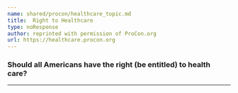 ```yaml
---
name: shared/procon/healthcare_topic.md
title:  Right to Healthcare 
type: noResponse
author: reprinted with permission of ProCon.org
url: https://healthcare.procon.org 
---
```


###  Should all Americans have the right (be entitled) to health care?

---

